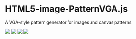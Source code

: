 HTML5-image-PatternVGA.js
=========================

A VGA-style pattern generator for images and canvas patterns

![](//kaigani.github.io/HTML5-image-PatternVGA.js/examples/screenshot_01.png)
![](//kaigani.github.io/HTML5-image-PatternVGA.js/examples/screenshot_02.png)
![](//kaigani.github.io/HTML5-image-PatternVGA.js/examples/screenshot_03.png)
![](//kaigani.github.io/HTML5-image-PatternVGA.js/examples/screenshot_04.png)
